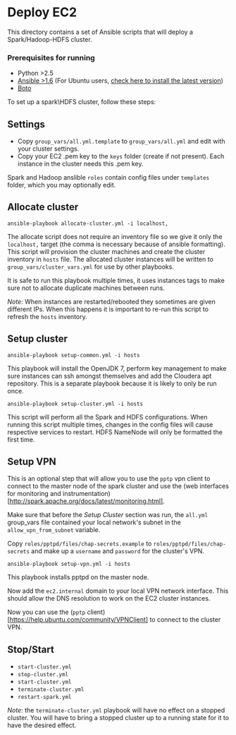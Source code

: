 # Deploy EC2

This directory contains a set of Ansible scripts that will deploy a Spark/Hadoop-HDFS cluster.

### Prerequisites for running
  - Python >2.5
  - [Ansible >1.6](http://www.ansible.com/home) (For Ubuntu users, [check here to install the latest version](http://docs.ansible.com/intro_installation.html#latest-releases-via-apt-ubuntu))
  - [Boto](http://boto.readthedocs.org/en/latest/)

To set up a spark\HDFS cluster, follow these steps:

## Settings

  - Copy `group_vars/all.yml.template` to `group_vars/all.yml` and edit with your cluster settings.
  - Copy your EC2 .pem key to the `keys` folder (create if not present). Each instance in the cluster needs this .pem key.

Spark and Hadoop anslible `roles` contain config files under `templates` folder, which you may optionally edit.

## Allocate cluster

`ansible-playbook allocate-cluster.yml -i localhost,`

The allocate script does not require an inventory file so we give it only the `localhost,` target (the comma is necessary because of ansible formatting).
This script will provision the cluster machines and create the cluster inventory in `hosts` file.
The allocated cluster instances will be written to `group_vars/cluster_vars.yml` for use by other playbooks.

It is safe to run this playbook multiple times, it uses instances tags to make sure not to allocate duplicate machines between runs.

_Note_: When instances are restarted/rebooted they sometimes are given different IPs. When this happens it is important to re-run this script to refresh the `hosts` inventory.

## Setup cluster

`ansible-playbook setup-common.yml -i hosts`

This playbook will install the OpenJDK 7, perform key management to make sure instances can ssh amongst themselves and add the Cloudera apt repository. This is a separate playbook because it is likely to only be run once.

`ansible-playbook setup-cluster.yml -i hosts`

This script will perform all the Spark and HDFS configurations. When running this script multiple times, changes in the config files will cause respective services to restart. HDFS NameNode will only be formatted the first time.

## Setup VPN

This is an optional step that will allow you to use the `pptp` vpn client to connect to the master node of the spark cluster and use the (web interfaces for monitoring and instrumentation)[http://spark.apache.org/docs/latest/monitoring.html].

Make sure that before the *Setup Cluster* section was run, the `all.yml` group_vars file contained your local network's subnet in the `allow_vpn_from_subnet` variable.

Copy `roles/pptpd/files/chap-secrets.example` to `roles/pptpd/files/chap-secrets` and make up a `username` and `password` for the cluster's VPN.

`ansible-playbook setup-vpn.yml -i hosts`

This playbook installs pptpd on the master node.

Now add the `ec2.internal` domain to your local VPN network interface. This should allow the DNS resolution to work on the EC2 cluster instances.

Now you can use the (`pptp` client)[https://help.ubuntu.com/community/VPNClient] to connect to the cluster VPN.

## Stop/Start

- `start-cluster.yml`
- `stop-cluster.yml`
- `start-cluster.yml`
- `terminate-cluster.yml`
- `restart-spark.yml`

_Note_: the `terminate-cluster.yml` playbook will have no effect on a stopped cluster. You will have to bring a stopped cluster up to a running state for it to have the desired effect.
